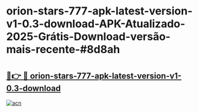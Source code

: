 # orion-stars-777-apk-latest-version-v1-0.3-download-APK-Atualizado-2025-Grátis-Download-versão-mais-recente-#8d8ah

# <h2><a href="https://ainizakaria.my?title=orion-stars-777-apk-latest-version-v1-0.3-download&ref=24M">🔗👉 🔴 orion-stars-777-apk-latest-version-v1-0.3-download</a></h2>

[![acn](https://github.com/user-attachments/assets/0f9c940e-d8b0-45ae-aac7-cd30a18b3e1c)](https://ainizakaria.my?title=orion-stars-777-apk-latest-version-v1-0.3-download&ref=24M)

